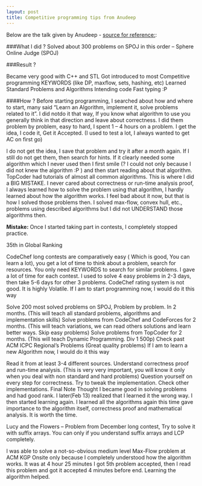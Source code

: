 ```yaml
---
layout: post
title: Competitive programming tips from Anudeep
---
```

Below are the talk given by Anudeep - [source for reference:](https://abhijournal.wordpress.com/2013/12/22/competitive-programming-what-was-anudeep-nekkantis-competitive-programming-strategy-to-become-35th-in-global-ranking-in-just-6-7-months/):

###What I did ?
Solved about 300 problems on SPOJ in this order – Sphere Online Judge (SPOJ)

###Result ?

Became very good with C++ and STL
Got introduced to most Competitive programming KEYWORDS (like DP, maxflow, sets, hashing, etc)
Learned Standard Problems and Algorithms
Intending code
Fast typing :P

####How ?
Before starting programming, I searched about how and where to start, many said “Learn an Algorithm, implement it, solve  problems related to it”. I did notdo it that way, If you know what algorithm to use you generally think in that direction and leave about correctness.  I did them problem by problem, easy to hard, I spent 1 – 4 hours on a problem.
I get the idea, I code it, Get it Accepted. (I used to test a lot, I always wanted to get AC on first go)

I do not get the idea, I save that problem and try it after a month again. If I still do not get them, then search for hints. If it clearly needed some algorithm which I never used then I first smile (? I could not only because I did not knew the algorithm :P ) and then start reading about that algorithm. TopCoder had tutorials of almost all common algorithms. This is where I did a BIG MISTAKE. I never cared about correctness or run-time analysis proof, I always learned how to solve the problem using that algorithm, I hardly learned about how the algorithm works. I feel bad about it now, but that is how I solved those problems then. I solved max-flow, convex hull, etc., problems using described algorithms but I did not UNDERSTAND those algorithms then.

**Mistake:** Once I started taking part in contests, I completely stopped practice.

35th in Global Ranking

CodeChef long contests are comparatively easy ( Which is good, You can learn a lot), you get a lot of time to think about a problem, search for resources. You only need KEYWORDS to search for similar problems.
I gave a lot of time for each contest. I used to solve 4 easy problems in 2-3 days, then take 5-6 days for other 3 problems.
CodeChef rating system is not good. It is highly Volatile.
If I am to start programming now, I would do it this way

Solve 200 most solved problems on SPOJ, Problem by problem. In 2 months.
(This will teach all standard problems, algorithms and implementation skills)
Solve problems from CodeChef and CodeForces for 2 months.
(This will teach variations, we can read others solutions and learn better ways. Skip easy problems)
Solve problems from TopCoder for 2 months.
(This will teach  Dynamic Programming. Div 1 500p)
Check past ACM ICPC Regional’s Problems
(Great quality problems)
If I am to learn a new Algorithm now, I would do it this way

Read it from at least 3-4 different sources.
Understand correctness proof and run-time analysis.
(This is very very important, you will know it only when you  deal with non standard  and hard problems)
Question yourself on every step for correctness. Try to tweak the implementation.
Check other implementations.
Final Note
Thought I became good in solving problems and had good rank. I later(Feb 13) realized that I learned it the wrong way. I then started learning again. I learned all the algorithms again this time gave importance to the algorithm itself, correctness proof and mathematical analysis. It is worth the time.

Lucy and the Flowers – Problem from December long contest, Try to solve it with suffix arrays. You can only if you understand suffix arrays and LCP completely.

I was able to solve a not-so-obvious medium level Max-Flow problem at ACM KGP Onsite only because I completely understood how the algorithm works. It was at 4 hour 25 minutes I got 5th problem accepted, then I read this problem and got it accepted 4 minutes before end. Learning the algorithm helped.





